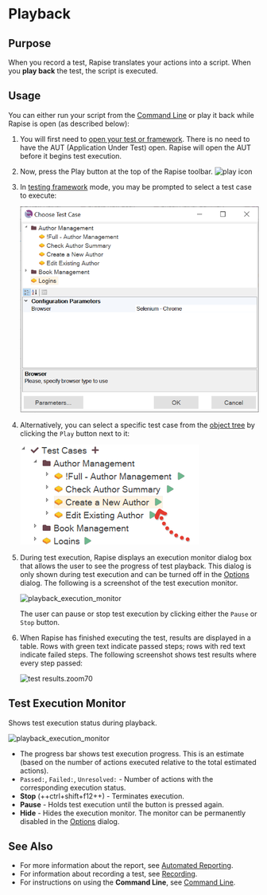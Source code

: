 # Playback

## Purpose

When you record a test, Rapise translates your actions into a script. When you **play back** the test, the script is executed.

## Usage

You can either run your script from the [Command Line](command_line.md) or play it back while Rapise is open (as described below):

1. You will first need to [open your test or framework](open_a_test.md). There is no need to have the AUT (Application Under Test) open. Rapise will open the AUT before it begins test execution.

2. Now, press the Play button at the top of the Rapise toolbar.
![play icon](./img/playback1.png)

3. In [testing framework](Frameworks/frameworks.md) mode, you may be prompted to select a test case to execute:

    ![Test case to execute](./img/playback_prompt_test_case_to_execute.png)

4. Alternatively, you can select a specific test case from the [object tree](object_tree.md) by clicking the `Play` button next to it:

    ![Play from object tree](./img/playback_play_from_object_tree.png)

5. During test execution, Rapise displays an execution monitor dialog box that allows the user to see the progress of test playback. This dialog is only shown during test execution and can be turned off in the [Options](options_dialog.md) dialog. The following is a screenshot of the test execution monitor.

    ![playback_execution_monitor](./img/playback2.png)

    The user can pause or stop test execution by clicking either the `Pause` or `Stop` button.

6. When Rapise has finished executing the test, results are displayed in a table. Rows with green text indicate passed steps; rows with red text indicate failed steps. The following screenshot shows test results where every step passed:

    ![test results.zoom70](./img/playback3.png)

## Test Execution Monitor

Shows test execution status during playback.

![playback_execution_monitor](./img/playback2.png)

* The progress bar shows test execution progress. This is an estimate (based on the number of actions executed relative to the total estimated actions).
* `Passed:`, `Failed:`, `Unresolved:` - Number of actions with the corresponding execution status.
* **Stop** (++ctrl+shift+f12++) - Terminates execution.
* **Pause** - Holds test execution until the button is pressed again.
* **Hide** - Hides the execution monitor. The monitor can be permanently disabled in the [Options](options_dialog.md) dialog.

## See Also

* For more information about the report, see [Automated Reporting](automated_reporting.md).
* For information about recording a test, see [Recording](recording.md).
* For instructions on using the **Command Line**, see [Command Line](command_line.md).